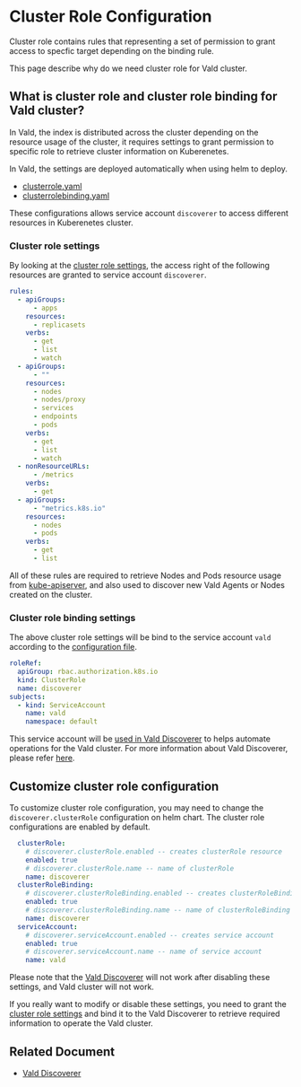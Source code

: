 # Cluster Role Configuration

Cluster role contains rules that representing a set of permission to grant access to specfic target depending on the binding rule.

This page describe why do we need cluster role for Vald cluster.

## What is cluster role and cluster role binding for Vald cluster?

In Vald, the index is distributed across the cluster depending on the resource usage of the cluster, it requires settings to grant permission to specific role to retrieve cluster information on Kuberenetes.

In Vald, the settings are deployed automatically when using helm to deploy.

- [clusterrole.yaml](https://github.com/vdaas/vald/blob/main/k8s/discoverer/clusterrole.yaml)
- [clusterrolebinding.yaml](https://github.com/vdaas/vald/blob/main/k8s/discoverer/clusterrolebinding.yaml)

These configurations allows service account `discoverer` to access different resources in Kuberenetes cluster.

### Cluster role settings

By looking at the [cluster role settings](https://github.com/vdaas/vald/blob/main/k8s/discoverer/clusterrole.yaml), the access right of the following resources are granted to service account `discoverer`.

```yaml
rules:
  - apiGroups:
      - apps
    resources:
      - replicasets
    verbs:
      - get
      - list
      - watch
  - apiGroups:
      - ""
    resources:
      - nodes
      - nodes/proxy
      - services
      - endpoints
      - pods
    verbs:
      - get
      - list
      - watch
  - nonResourceURLs:
      - /metrics
    verbs:
      - get
  - apiGroups:
      - "metrics.k8s.io"
    resources:
      - nodes
      - pods
    verbs:
      - get
      - list
```

All of these rules are required to retrieve Nodes and Pods resource usage from [kube-apiserver](https://kubernetes.io/docs/reference/command-line-tools-reference/kube-apiserver/), and also used to discover new Vald Agents or Nodes created on the cluster.

### Cluster role binding settings

The above cluster role settings will be bind to the service account `vald` according to the [configuration file](https://github.com/vdaas/vald/blob/main/k8s/discoverer/clusterrolebinding.yaml).

```yaml
roleRef:
  apiGroup: rbac.authorization.k8s.io
  kind: ClusterRole
  name: discoverer
subjects:
  - kind: ServiceAccount
    name: vald
    namespace: default
```

This service account will be [used in Vald Discoverer](https://github.com/vdaas/vald/blob/main/k8s/discoverer/deployment.yaml#L155) to helps automate operations for the Vald cluster. For more information about Vald Discoverer, please refer [here](../overview/component/discoverer.md).

## Customize cluster role configuration

To customize cluster role configuration, you may need to change the `discoverer.clusterRole` configuration on helm chart. The cluster role configurations are enabled by default.

```yaml
  clusterRole:
    # discoverer.clusterRole.enabled -- creates clusterRole resource
    enabled: true
    # discoverer.clusterRole.name -- name of clusterRole
    name: discoverer
  clusterRoleBinding:
    # discoverer.clusterRoleBinding.enabled -- creates clusterRoleBinding resource
    enabled: true
    # discoverer.clusterRoleBinding.name -- name of clusterRoleBinding
    name: discoverer
  serviceAccount:
    # discoverer.serviceAccount.enabled -- creates service account
    enabled: true
    # discoverer.serviceAccount.name -- name of service account
    name: vald
```

Please note that the [Vald Discoverer](../overview/component/discoverer.md) will not work after disabling these settings, and Vald cluster will not work.

If you really want to modify or disable these settings, you need to grant the [cluster role settings](https://github.com/vdaas/vald/blob/main/k8s/discoverer/clusterrole.yaml) and bind it to the Vald Discoverer to retrieve required information to operate the Vald cluster.

## Related Document

- [Vald Discoverer](../overview/component/discoverer.md)
